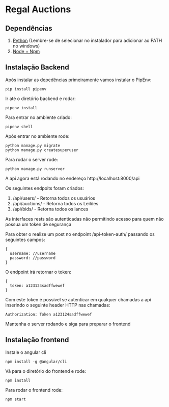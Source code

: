 # Regal Auctions

## Dependências

1. [Python](https://www.python.org/downloads/) (Lembre-se de selecionar no instalador para adicionar ao PATH no windows)
1. [Node + Npm](https://nodejs.org/en/)

## Instalação Backend

Após instalar as depedências primeiramente vamos instalar o PipEnv:

```
pip install pipenv
```

Ir até o diretório backend e rodar:

```
pipenv install
```

Para entrar no ambiente criado:


```
pipenv shell
```

Após entrar no ambiente rode:

```
python manage.py migrate
python manage.py createsuperuser
```

Para rodar o server rode:

```
python manage.py runserver
```

A api agora está rodando no endereço http://localhost:8000/api

Os seguintes endpoits foram criados:

1. /api/users/ - Retorna todos os usuários
1. /api/auctions/ - Retorna todos os Leilões
1. /api/bids/ - Retorna todos os lances


As interfaces rests são autenticadas não permitindo acesso para quem não possua um token de segurança

Para obter o realize um post no endpoint /api-token-auth/ passando os seguintes campos:
```
{
  username: //username
  password: //password
}
```

O endpoint irá retornar o token:
```
{
  token: a123124sadffwewef
}
```

Com este token é possível se autenticar em qualquer chamadas a api inserindo o seguinte header HTTP nas chamadas:

```
Authorization: Token a123124sadffwewef
```

Mantenha o server rodando e siga para preparar o frontend

## Instalação frontend

Instale o angular cli

```
npm install -g @angular/cli
```

Vá para o diretório do frontend e rode:

```
npm install
```

Para rodar o frontend rode:

```
npm start
```
